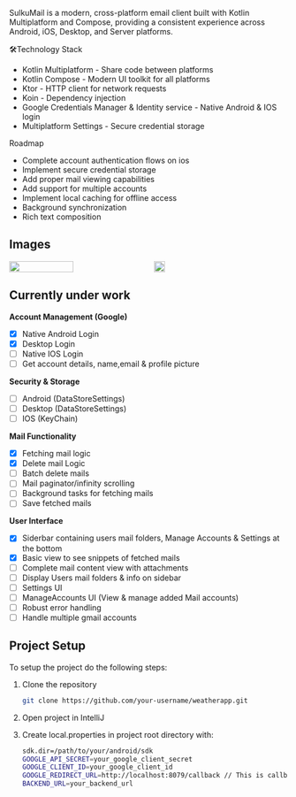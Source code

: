 SulkuMail is a modern, cross-platform email client built with Kotlin Multiplatform and Compose, providing a consistent experience across Android, iOS, Desktop, and Server platforms.


🛠Technology Stack
- Kotlin Multiplatform - Share code between platforms
- Kotlin Compose - Modern UI toolkit for all platforms
- Ktor - HTTP client for network requests
- Koin - Dependency injection
- Google Credentials Manager & Identity service - Native Android & IOS login
- Multiplatform Settings - Secure credential storage
  
Roadmap
- Complete account authentication flows on ios
- Implement secure credential storage
- Add proper mail viewing capabilities
- Add support for multiple accounts
- Implement local caching for offline access
- Background synchronization
- Rich text composition

## Images
<div style="display: flex; gap: 20px;">
  <img src="https://github.com/user-attachments/assets/d96f0d96-fdda-4be1-b84f-634ed49dde1e" width="48%">
  <img src="https://github.com/user-attachments/assets/48930803-dc04-4b35-af3d-4014bf593795" width="20%" height="20%">
</div>



## Currently under work
**Account Management (Google)**
  - [x] Native Android Login
  - [x] Desktop Login
  - [ ] Native IOS Login
  - [ ] Get account details, name,email & profile picture

**Security & Storage**
  - [ ] Android (DataStoreSettings)
  - [ ] Desktop (DataStoreSettings)
  - [ ] IOS (KeyChain)

**Mail Functionality**
  - [X] Fetching mail logic
  - [X] Delete mail Logic
  - [ ] Batch delete mails
  - [ ] Mail paginator/infinity scrolling
  - [ ] Background tasks for fetching mails
  - [ ] Save fetched mails

**User Interface**
  - [X] Siderbar containing users mail folders, Manage Accounts & Settings at the bottom
  - [X] Basic view to see snippets of fetched mails
  - [ ] Complete mail content view with attachments
  - [ ] Display Users mail folders & info on sidebar
  - [ ] Settings UI
  - [ ] ManageAccounts UI (View & manage added Mail accounts)
- [ ] Robust error handling
- [ ] Handle multiple gmail accounts

## Project Setup
To setup the project do the following steps:

1. Clone the repository
     ```sh
    git clone https://github.com/your-username/weatherapp.git
   ```

2. Open project in IntelliJ
3. Create local.properties in project root directory with:
     ```sh
    sdk.dir=/path/to/your/android/sdk
    GOOGLE_API_SECRET=your_google_client_secret
    GOOGLE_CLIENT_ID=your_google_client_id
    GOOGLE_REDIRECT_URL=http://localhost:8079/callback // This is callback url for the jvm, jvm hosts own http server to receive google auth code, no need to change
    BACKEND_URL=your_backend_url
   ```

